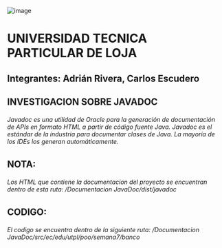 ![image](https://user-images.githubusercontent.com/56032735/120117919-4f322780-c155-11eb-86b1-415562139384.png)
# UNIVERSIDAD TECNICA PARTICULAR DE LOJA 
## Integrantes: Adrián Rivera, Carlos Escudero
## INVESTIGACION SOBRE JAVADOC
###### Javadoc es una utilidad de Oracle para la generación de documentación de APIs en formato HTML a partir de código fuente Java. Javadoc es el estándar de la industria para documentar clases de Java. La mayoría de los IDEs los generan automáticamente.

## NOTA:
###### Los HTML que contiene la documentacion del proyecto se encuentran dentro de esta ruta: /Documentacion JavaDoc/dist/javadoc 

## CODIGO:
###### El codigo se encuentra dentro de la siguiente ruta: /Documentacion JavaDoc/src/ec/edu/utpl/poo/semana7/banco

